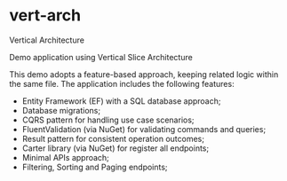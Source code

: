 # vert-arch
Vertical Architecture 

Demo application using Vertical Slice Architecture

This demo adopts a feature-based approach, keeping related logic within the same file. The application includes the following features:

- Entity Framework (EF) with a SQL database approach;
- Database migrations;
- CQRS pattern for handling use case scenarios;
- FluentValidation (via NuGet) for validating commands and queries;
- Result pattern for consistent operation outcomes;
- Carter library (via NuGet) for register all endpoints;
- Minimal APIs approach;
- Filtering, Sorting and Paging endpoints;

